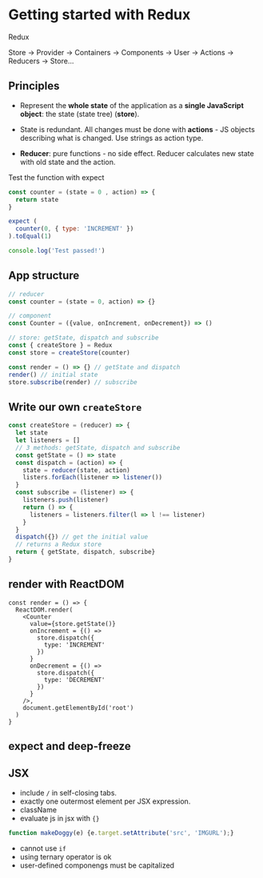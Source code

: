 # Getting started with Redux

Redux 

Store -> Provider -> Containers -> Components -> User -> Actions -> Reducers -> Store...

## Principles
* Represent the **whole state** of the application as a **single JavaScript object**: the state (state tree) (__store__). 

* State is redundant. All changes must be done with __actions__ - JS objects describing what is changed. Use strings as action type.

* __Reducer__: pure functions - no side effect. Reducer calculates new state with old state and the action.

Test the function with expect

```js
const counter = (state = 0 , action) => {
  return state
}

expect (
  counter(0, { type: 'INCREMENT' })
).toEqual(1)

console.log('Test passed!')

```

## App structure

```js
// reducer
const counter = (state = 0, action) => {}

// component
const Counter = ({value, onIncrement, onDecrement}) => ()

// store: getState, dispatch and subscribe
const { createStore } = Redux
const store = createStore(counter)

const render = () => {} // getState and dispatch
render() // initial state
store.subscribe(render) // subscribe
```


## Write our own `createStore`

```js
const createStore = (reducer) => {
  let state
  let listeners = []
  // 3 methods: getState, dispatch and subscribe
  const getState = () => state
  const dispatch = (action) => {
    state = reducer(state, action)
    listers.forEach(listener => listener())
  }
  const subscribe = (listener) => {
    listeners.push(listener)
    return () => {
      listeners = listeners.filter(l => l !== listener)
    }
  }
  dispatch({}) // get the initial value
  // returns a Redux store
  return { getState, dispatch, subscribe} 
}

```


## render with ReactDOM
```babel
const render = () => {
  ReactDOM.render(
    <Counter 
      value={store.getState()}
      onIncrement = {() => 
        store.dispatch({
          type: 'INCREMENT'
        })
      }
      onDecrement = {() =>
        store.dispatch({
          type: 'DECREMENT'
        })
      }
    />,
    document.getElementById('root')
  )
}

```

## expect and deep-freeze

## JSX

* include `/` in self-closing tabs.
* exactly one outermost element per JSX expression.
* className
* evaluate js in jsx with `{}`
```jsx
function makeDoggy(e) {e.target.setAttribute('src', 'IMGURL');}
```

* cannot use `if`
* using ternary operator is ok
* user-defined componengs must be capitalized

